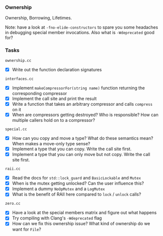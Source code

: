 ### Ownership

Ownership, Borrowing, Lifetimes.

Note: have a look at `-fno-elide-constructors` to spare you some headaches in debugging special member invocations.
Also what is `-Wdeprecated` good for?


### Tasks


`ownership.cc`

- [x] Write out the function declaration signatures

`interfaces.cc`

- [x] Implement `makeCompressorFor(string name)` function returning the corresponding compressor
- [x] Implement the call site and print the result
- [x] Write a function that takes an arbitrary compressor and calls `compress` on it
- [x] When are compressors getting destroyed? Who is responsible? How can multiple callers hold on to a compressor?

`special.cc`

- [x] How can you copy and move a type? What do these semantics mean? When makes a move-only type sense?
- [x] Implement a type that you can copy. Write the call site first.
- [x] Implement a type that you can only move but not copy. Write the call site first.

`raii.cc`

- [x] Read the docs for `std::lock_guard` and `BasicLockable` and `Mutex`
- [x] When is the mutex getting unlocked? Can the user influence this?
- [x] Implement a dummy `NoOpMutex` and a `LogMutex`
- [x] What is the benefit of RAII here compared to `lock` / `unlock` calls?

`zero.cc`

- [x] Have a look at the special members matrix and figure out what happens
- [x] Try compiling with Clang's `-Wdeprecated` flag
- [x] How can we fix this ownership issue? What kind of ownership do we want for `File`?
